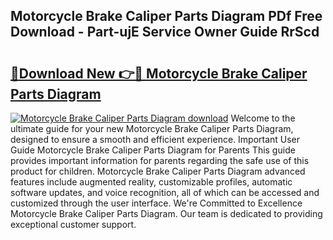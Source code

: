 ## Motorcycle Brake Caliper Parts Diagram PDf Free Download - Part-ujE Service Owner Guide RrScd

# <h2><a href="http://dfqzmmb.blite.top/?on=Motorcycle+Brake+Caliper+Parts+Diagram">🔗Download New 👉🔴 Motorcycle Brake Caliper Parts Diagram</a></h2>

[![Motorcycle Brake Caliper Parts Diagram download](https://i.imgur.com/lujVjoI.png)](http://dfqzmmb.blite.top/?on=Motorcycle+Brake+Caliper+Parts+Diagram)
Welcome to the ultimate guide for your new Motorcycle Brake Caliper Parts Diagram, designed to ensure a smooth and efficient experience. Important User Guide Motorcycle Brake Caliper Parts Diagram for Parents This guide provides important information for parents regarding the safe use of this product for children. Motorcycle Brake Caliper Parts Diagram advanced features include augmented reality, customizable profiles, automatic software updates, and voice recognition, all of which can be accessed and customized through the user interface. We're Committed to Excellence Motorcycle Brake Caliper Parts Diagram. Our team is dedicated to providing exceptional customer support.
